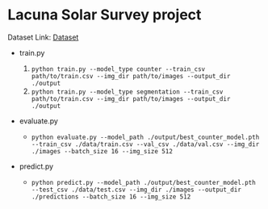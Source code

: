 # Lacuna Solar Survey project

Dataset Link: [Dataset](https://www.kaggle.com/datasets/kimp1995/lacuna-solar-survey-challenge/data)

- train.py 
  1. ``python train.py --model_type counter --train_csv path/to/train.csv --img_dir path/to/images --output_dir ./output``
  2. ``python train.py --model_type segmentation --train_csv path/to/train.csv --img_dir path/to/images --output_dir ./output``

- evaluate.py
  - ``python evaluate.py --model_path ./output/best_counter_model.pth --train_csv ./data/train.csv --val_csv ./data/val.csv --img_dir ./images --batch_size 16 --img_size 512``

- predict.py
  - ``python predict.py --model_path ./output/best_counter_model.pth --test_csv ./data/test.csv --img_dir ./images --output_dir ./predictions --batch_size 16 --img_size 512``
